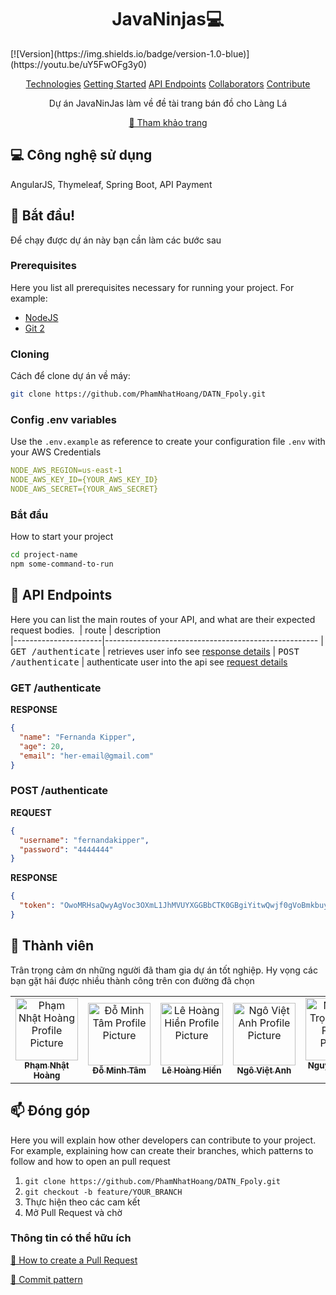 <h1 align="center" style="font-weight: bold;">JavaNinjas💻</h1>
[![Version](https://img.shields.io/badge/version-1.0-blue)](https://youtu.be/uY5FwOFg3y0)

<p align="center">
<a href="#tech">Technologies</a>
<a href="#started">Getting Started</a>
<a href="#routes">API Endpoints</a>
<a href="#colab">Collaborators</a>
<a href="#contribute">Contribute</a> 
</p>


<p align="center">Dự án JavaNinJas làm về đề tài trang bán đồ cho Làng Lá</p>


<p align="center">
<a href="https://github.com/PhamNhatHoang/DATN_Fpoly">📱 Tham khảo trang</a>
</p>

<h2 id="technologies">💻 Công nghệ sử dụng</h2>

AngularJS, Thymeleaf, Spring Boot, API Payment

<h2 id="started">🚀 Bắt đầu!</h2>

Để chạy được dự án này bạn cần làm các bước sau

<h3>Prerequisites</h3>

Here you list all prerequisites necessary for running your project. For example:

- [NodeJS](https://github.com/)
- [Git 2](https://github.com)

<h3>Cloning</h3>

Cách để clone dự án về máy:

```bash
git clone https://github.com/PhamNhatHoang/DATN_Fpoly.git
```

<h3>Config .env variables</h2>

Use the `.env.example` as reference to create your configuration file `.env` with your AWS Credentials

```yaml
NODE_AWS_REGION=us-east-1
NODE_AWS_KEY_ID={YOUR_AWS_KEY_ID}
NODE_AWS_SECRET={YOUR_AWS_SECRET}
```

<h3>Bắt đầu</h3>

How to start your project

```bash
cd project-name
npm some-command-to-run
```

<h2 id="routes">📍 API Endpoints</h2>

Here you can list the main routes of your API, and what are their expected request bodies.
​
| route | description                                          
|----------------------|-----------------------------------------------------
| <kbd>GET /authenticate</kbd>     | retrieves user info see [response details](#get-auth-detail)
| <kbd>POST /authenticate</kbd>     | authenticate user into the api see [request details](#post-auth-detail)

<h3 id="get-auth-detail">GET /authenticate</h3>

**RESPONSE**

```json
{
  "name": "Fernanda Kipper",
  "age": 20,
  "email": "her-email@gmail.com"
}
```

<h3 id="post-auth-detail">POST /authenticate</h3>

**REQUEST**

```json
{
  "username": "fernandakipper",
  "password": "4444444"
}
```

**RESPONSE**

```json
{
  "token": "OwoMRHsaQwyAgVoc3OXmL1JhMVUYXGGBbCTK0GBgiYitwQwjf0gVoBmkbuyy0pSi"
}
```

<h2 id="colab">🤝 Thành viên</h2>

<p>Trân trọng cảm ơn những người đã tham gia dự án tốt nghiệp. Hy vọng các bạn gặt hái được nhiều thành công trên con đường đã chọn</p>
<table>
<tr>

<td align="center">
<a href="https://github.com/PhamNhatHoang">
<img src="https://thanhcongfarm.com/wp-content/uploads/2022/05/anh-cho-hai-20.jpg" width="100px;" alt="Phạm Nhật Hoàng Profile Picture"/><br>
<sub>
<b>Phạm Nhật Hoàng</b>
</sub>
</a>
</td>

<td align="center">
<a href="https://github.com/ShaanCoding">
<img src="https://thanhcongfarm.com/wp-content/uploads/2022/05/anh-cho-hai-20.jpg" width="100px;" alt="Đỗ Minh Tâm Profile Picture"/><br>
<sub>
<b>Đỗ Minh Tâm</b>
</sub>
</a>
</td>

<td align="center">
<a href="https://github.com/tamXinchao">
<img src="https://thanhcongfarm.com/wp-content/uploads/2022/05/anh-cho-hai-20.jpg" width="100px;" alt="Lê Hoàng Hiền Profile Picture"/><br>
<sub>
<b>Lê Hoàng Hiền</b>
</sub>
</a>
</td>

<td align="center">
<a href="https://github.com/Chanh03">
<img src="https://thanhcongfarm.com/wp-content/uploads/2022/05/anh-cho-hai-20.jpg" width="100px;" alt="Ngô Việt Anh Profile Picture"/><br>
<sub>
<b>Ngô Việt Anh</b>
</sub>
</a>
</td>

<td align="center">
<a href="https://github.com/PhamNhatHoang">
<img src="https://thanhcongfarm.com/wp-content/uploads/2022/05/anh-cho-hai-20.jpg" width="100px;" alt="Nguyễn Trọng Phúc Profile Picture"/><br>
<sub>
<b>Nguyễn Trọng Phúc</b>
</sub>
</a>
</td>

</tr>
</table>

<h2 id="contribute">📫 Đóng góp</h2>

Here you will explain how other developers can contribute to your project. For example, explaining how can create their
branches, which patterns to follow and how to open an pull request

1. `git clone https://github.com/PhamNhatHoang/DATN_Fpoly.git`
2. `git checkout -b feature/YOUR_BRANCH`
3. Thực hiện theo các cam kết
4. Mở Pull Request và chờ

<h3>Thông tin có thể hữu ích</h3>

[📝 How to create a Pull Request](https://www.atlassian.com/br/git/tutorials/making-a-pull-request)

[💾 Commit pattern](https://gist.github.com/joshbuchea/6f47e86d2510bce28f8e7f42ae84c716)
